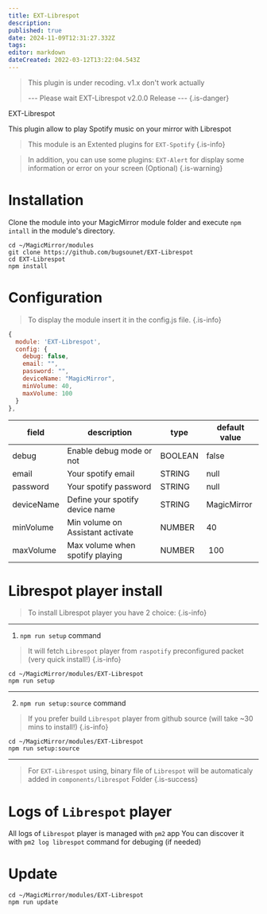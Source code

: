 ```yaml
---
title: EXT-Librespot
description: 
published: true
date: 2024-11-09T12:31:27.332Z
tags: 
editor: markdown
dateCreated: 2022-03-12T13:22:04.543Z
---
```


> This plugin is under recoding.
> v1.x don't work actually
> 
> --- Please wait EXT-Librespot v2.0.0 Release ---
{.is-danger}



EXT-Librespot

This plugin allow to play Spotify music on your mirror with Librespot

> This module is an Extented plugins for `EXT-Spotify`
{.is-info}

> In addition, you can use some plugins:
> `EXT-Alert` for display some information or error on your screen (Optional)
{.is-warning}


# Installation

Clone the module into your MagicMirror module folder and execute `npm intall` in the module's directory.
```
cd ~/MagicMirror/modules
git clone https://github.com/bugsounet/EXT-Librespot
cd EXT-Librespot
npm install
```

# Configuration
> To display the module insert it in the config.js file.
{.is-info}

```js
{
  module: 'EXT-Librespot',
  config: {
    debug: false,
    email: "",
    password: "",
    deviceName: "MagicMirror",
    minVolume: 40,
    maxVolume: 100
  }
},
```

|field  | description | type | default value
|---|---|---|---
|debug | Enable debug mode or not | BOOLEAN | false
|email | Your spotify email | STRING | null
|password | Your spotify password  | STRING | null
|deviceName | Define your spotify device name | STRING | MagicMirror
|minVolume | Min volume on Assistant activate | NUMBER | 40
|maxVolume | Max volume when spotify playing | NUMBER | 100

# Librespot player install
> To install Librespot player you have 2 choice:
{.is-info}

---
1) `npm run setup` command
> It will fetch `Librespot` player from `raspotify` preconfigured packet
> (very quick install!)
{.is-info}

```
cd ~/MagicMirror/modules/EXT-Librespot
npm run setup
```

---
2) `npm run setup:source` command
> If you prefer build `Librespot` player from github source
> (will take ~30 mins to install!)
{.is-info}

```
cd ~/MagicMirror/modules/EXT-Librespot
npm run setup:source
```
---
> For `EXT-Librespot` using, binary file of `Librespot` will be automaticaly added in `components/librespot` Folder
{.is-success}

# Logs of `Librespot` player
All logs of `Librespot` player is managed with `pm2` app
You can discover it with `pm2 log librespot` command for debuging (if needed)

# Update
```
cd ~/MagicMirror/modules/EXT-Librespot
npm run update
```

